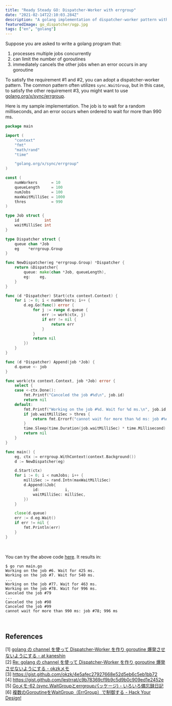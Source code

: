 ```yaml
---
title: "Ready Steady GO: Dispatcher-Worker with errgroup"
date: "2021-02-14T22:10:03.284Z"
description: "A golang implementation of dispatcher-worker pattern with errgroup. It immediately cancels the other jobs when an error occurs in any goroutine."
featuredImage: go_dispatcher/ogp.jpg
tags: ["en", "golang"]
---
```



Suppose you are asked to write a golang program that:

1. processes multiple jobs concurrently
2. can limit the number of goroutines
3. immediately cancels the other jobs when an error occurs in any goroutine

To satisfy the requirement #1 and #2, you can adopt a dispatcher-worker pattern. The common pattern often utilizes `sync.WaitGroup`, but in this case, to satisfy the other requirement #3, you might want to use [golang.org/x/sync/errgroup](https://pkg.go.dev/golang.org/x/sync/errgroup).

Here is my sample implementation. The job is to wait for a random milliseconds, and an error occurs when ordered to wait for more than 990 ms.

```go
package main

import (
	"context"
	"fmt"
	"math/rand"
	"time"

	"golang.org/x/sync/errgroup"
)

const (
	numWorkers      = 10
	queueLength     = 100
	numJobs         = 100
	maxWaitMilliSec = 1000
	thres           = 990
)

type Job struct {
	id           int
	waitMilliSec int
}

type Dispatcher struct {
	queue chan *Job
	eg    *errgroup.Group
}

func NewDispatcher(eg *errgroup.Group) *Dispatcher {
	return &Dispatcher{
		queue: make(chan *Job, queueLength),
		eg:    eg,
	}
}

func (d *Dispatcher) Start(ctx context.Context) {
	for i := 0; i < numWorkers; i++ {
		d.eg.Go(func() error {
			for j := range d.queue {
				err := work(ctx, j)
				if err != nil {
					return err
				}
			}
			return nil
		})
	}
}

func (d *Dispatcher) Append(job *Job) {
	d.queue <- job
}

func work(ctx context.Context, job *Job) error {
	select {
	case <-ctx.Done():
		fmt.Printf("Canceled the job #%d\n", job.id)
		return nil
	default:
		fmt.Printf("Working on the job #%d. Wait for %d ms.\n", job.id, job.waitMilliSec)
		if job.waitMilliSec > thres {
			return fmt.Errorf("cannot wait for more than %d ms: job #%d; %d ms", thres, job.id, job.waitMilliSec)
		}
		time.Sleep(time.Duration(job.waitMilliSec) * time.Millisecond)
		return nil
	}
}

func main() {
	eg, ctx := errgroup.WithContext(context.Background())
	d := NewDispatcher(eg)

	d.Start(ctx)
	for i := 0; i < numJobs; i++ {
		milliSec := rand.Intn(maxWaitMilliSec)
		d.Append(&Job{
			id:           i,
			waitMilliSec: milliSec,
		})
	}

	close(d.queue)
	err := d.eg.Wait()
	if err != nil {
		fmt.Println(err)
	}
}
```
<br/>

You can try the above code [here](https://play.golang.org/p/8nyavxlrEsf). It results in:

```
$ go run main.go 
Working on the job #6. Wait for 425 ms.
Working on the job #7. Wait for 540 ms.
...
Working on the job #77. Wait for 463 ms.
Working on the job #78. Wait for 996 ms.
Canceled the job #79
...
Canceled the job #98
Canceled the job #99
cannot wait for more than 990 ms: job #78; 996 ms
```

<br/>

## References
[1] [golang の channel を使って Dispatcher-Worker を作り goroutine 爆発させないようにする - at kaneshin](https://kaneshin.hateblo.jp/entry/2016/08/18/190435)  
[2] [Re: golang の channel を使って Dispatcher-Worker を作り goroutine 爆発させないようにする - okzkメモ](http://okzk.hatenablog.com/entry/2016/08/19/121652)  
[3] https://gist.github.com/okzk/4e5afec27927668e52d5eb6c5eb1bb72  
[4] https://gist.github.com/lestrrat/c9b78369cf9b9c5d9b0c909ed1e2452e  
[5] [Goメモ-62 (sync.WaitGroupとerrgroupパッケージ) - いろいろ備忘録日記](https://devlights.hatenablog.com/entry/2020/03/10/112904)  
[6] [複数のGoroutineをWaitGroup（ErrGroup）で制御する - Hack Your Design!](https://blog.toshimaru.net/goroutine-with-waitgroup/)
